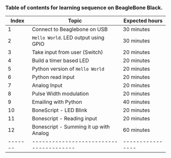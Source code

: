 ### Table of contents for learning sequence on BeagleBone Black.

| Index | Topic                                 | Expected hours |
|-------|---------------------------------------|----------------|
| 1     | Connect to Beaglebone on USB          | 30 minutes     |
| 2     | `Hello World`. LED output using GPIO  | 30 minutes     |
| 3     | Take input from user (Switch)         | 20 minutes     |
| 4     | Build a timer based LED               | 20 minutes     |
| 5     | Python version of `Hello World`       | 20 minutes     |
| 6     | Python read input                     | 20 minutes     |
| 7     | Analog Input                          | 20 minutes     |
| 8     | Pulse Width modulation                | 20 minutes     |
| 9     | Emailing with Python                  | 40 minutes     |
| 10    | BoneScript - LED Blink                | 20 minutes     |
| 11    | Bonescript - Reading input            | 20 minutes     |
| 12    | Bonescript - Summing it up with Analog| 60 minutes     |
|-------|---------------------------------------|----------------|
